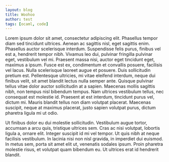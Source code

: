 ```yaml
---
layout: blog
title: Woohoo
author: test
tags: [ocaml, code]
---
```

Lorem ipsum dolor sit amet, consectetur adipiscing elit. Phasellus tempor
diam sed tincidunt ultrices. Aenean ac sagittis nisl, eget sagittis enim.
Phasellus auctor scelerisque interdum. Suspendisse felis purus, finibus
vel est a, hendrerit tempor nibh. Vivamus leo dui, pulvinar fringilla
pulvinar eget, vestibulum vel mi. Praesent massa nisi, auctor eget tincidunt
eget, maximus a ipsum. Fusce est ex, condimentum et convallis posuere,
facilisis vel lacus. Nulla scelerisque laoreet augue et posuere. Duis
sollicitudin pretium est. Pellentesque ultricies, mi vitae eleifend
interdum, neque dui finibus velit, sit amet blandit lectus nulla semper
ante. Quisque pulvinar tellus vitae dolor auctor sollicitudin at a
sapien. Maecenas mollis sagittis nibh, non tempus nisl bibendum
tempus. Nam ultrices vestibulum tellus, nec consequat est molestie
id. Praesent at est interdum, tincidunt purus vel, dictum mi. Mauris
blandit tellus non diam volutpat placerat. Maecenas suscipit, neque
at maximus placerat, justo sapien volutpat purus, dictum pharetra
ligula mi ut odio.

Ut finibus dolor eu dui molestie sollicitudin. Vestibulum augue tortor,
accumsan a arcu quis, tristique ultrices sem. Cras ac nisi volutpat,
lobortis ligula a, ornare elit. Integer suscipit id mi vel tempor.
Ut quis nibh at neque facilisis vestibulum. In lacinia nisi non nisl
gravida, in imperdiet dui euismod. In metus sem, porta sit amet elit
ut, venenatis sodales ipsum. Proin pharetra molestie risus, et
volutpat quam bibendum eu. Ut ultrices erat id hendrerit blandit.
